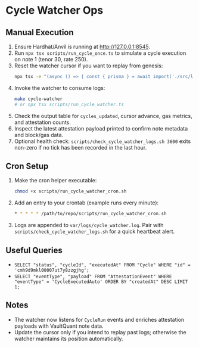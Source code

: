 # Cycle Watcher Ops

## Manual Execution
1. Ensure Hardhat/Anvil is running at http://127.0.0.1:8545.
2. Run `npx tsx scripts/run_cycle_once.ts` to simulate a cycle execution on note 1 (tenor 30, rate 250).
3. Reset the watcher cursor if you want to replay from genesis:
   ```bash
   npx tsx -e "(async () => { const { prisma } = await import('./src/lib/prisma.js'); await prisma.subscriberCursor.upsert({ where: { name: 'cycle_watcher' }, update: { lastBlock: 0n }, create: { name: 'cycle_watcher', lastBlock: 0n } }); await prisma.$disconnect(); })();"
   ```
4. Invoke the watcher to consume logs:
   ```bash
   make cycle-watcher
   # or npx tsx scripts/run_cycle_watcher.ts
   ```
5. Check the output table for `cycles_updated`, cursor advance, gas metrics, and attestation counts.
6. Inspect the latest attestation payload printed to confirm note metadata and block/gas data.
7. Optional health check: `scripts/check_cycle_watcher_logs.sh 3600` exits non-zero if no tick has been recorded in the last hour.

## Cron Setup
1. Make the cron helper executable:
   ```bash
   chmod +x scripts/run_cycle_watcher_cron.sh
   ```
2. Add an entry to your crontab (example runs every minute):
   ```bash
   * * * * * /path/to/repo/scripts/run_cycle_watcher_cron.sh
   ```
3. Logs are appended to `var/logs/cycle_watcher.log`. Pair with `scripts/check_cycle_watcher_logs.sh` for a quick heartbeat alert.

## Useful Queries
- `SELECT "status", "cycleId", "executedAt" FROM "Cycle" WHERE "id" = 'cmh9d9mkl00007ut7y8zzgjhg';`
- `SELECT "eventType", "payload" FROM "AttestationEvent" WHERE "eventType" = 'CycleExecutedAuto' ORDER BY "createdAt" DESC LIMIT 1;`

## Notes
- The watcher now listens for `CycleRun` events and enriches attestation payloads with VaultQuant note data.
- Update the cursor only if you intend to replay past logs; otherwise the watcher maintains its position automatically.
